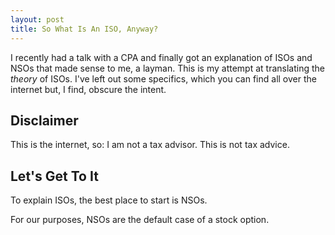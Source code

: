```yaml
---
layout: post
title: So What Is An ISO, Anyway?
---
```


I recently had a talk with a CPA and finally got an explanation of ISOs and NSOs that made sense to me, a layman. This is my attempt at translating the _theory_ of ISOs. I've left out some specifics, which you can find all over the internet but, I find, obscure the intent.

## Disclaimer

This is the internet, so: I am not a tax advisor. This is not tax advice.

## Let's Get To It

To explain ISOs, the best place to start is NSOs.

For our purposes, NSOs are the default case of a stock option.
